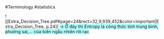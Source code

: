 #Terminology #statistics 

![[Extra_Decision_Tree.pdf#page=24&rect=32,9,939,452&color=important|Extra_Decision_Tree, p.24]]
<span style="background:#b1ffff">-> Ở đây thì Entropy là công thức tính trung bình, phương sai,... của biến ngẫu nhiên rời rạc</span>



